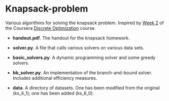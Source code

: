 # Knapsack-problem
Various algorithms for solving the knapsack problem. Inspired by [Week 2](https://www.coursera.org/learn/discrete-optimization/home/week/2) of the Coursera [Discrete Optimization](https://www.coursera.org/learn/discrete-optimization/) course.

* __handout.pdf__. The handout for the knapsack homework.

* __solver.py__. A file that calls various solvers on various data sets.

* __basic_solvers.py__. A dynamic programming solver and some greedy solvers.

* __bb_solver.py__. An implementation of the branch-and-bound solver. Includes additional efficiency measures.

* __data__. A directory of datasets. One has been modified from the original (ks_4_1); one has been added (ks_6_0). 



